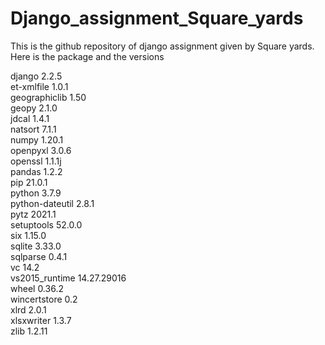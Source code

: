# Django_assignment_Square_yards
This is the github repository of django assignment given by Square yards. 
Here is the package and the versions

django                    2.2.5                    
et-xmlfile                1.0.1                    
geographiclib             1.50                     
geopy                     2.1.0                    
jdcal                     1.4.1                    
natsort                   7.1.1                    
numpy                     1.20.1                   
openpyxl                  3.0.6                    
openssl                   1.1.1j               
pandas                    1.2.2                    
pip                       21.0.1           
python                    3.7.9               
python-dateutil           2.8.1                    
pytz                      2021.1             
setuptools                52.0.0           
six                       1.15.0                   
sqlite                    3.33.0               
sqlparse                  0.4.1                    
vc                        14.2                 
vs2015_runtime            14.27.29016          
wheel                     0.36.2             
wincertstore              0.2                      
xlrd                      2.0.1                    
xlsxwriter                1.3.7                    
zlib                      1.2.11               
  
